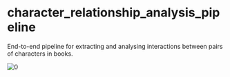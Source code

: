 # character_relationship_analysis_pipeline
End-to-end pipeline for extracting and analysing interactions between pairs of characters in books.

![0](https://user-images.githubusercontent.com/76516724/173229267-1d3e3786-9fcb-427f-838d-8ee050651d54.jpg)
